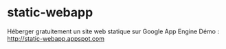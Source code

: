 # static-webapp
Héberger gratuitement un site web statique sur Google App Engine
Démo : http://static-webapp.appspot.com
